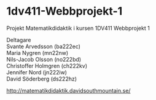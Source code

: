 # 1dv411-Webbprojekt-1
Projekt Matematikdidaktik i kursen 1DV411 Webbprojekt 1

Deltagare  
Svante Arvedsson (ba222ec)  
Maria Nygren (mn22nw)  
Nils-Jacob Olsson (no222bd)  
Christoffer Holmgren (ch222kv)  
Jennifer Nord (jn222iw)  
David Söderberg (ds222hz)  


http://matematikdidaktik.davidsouthmountain.se/